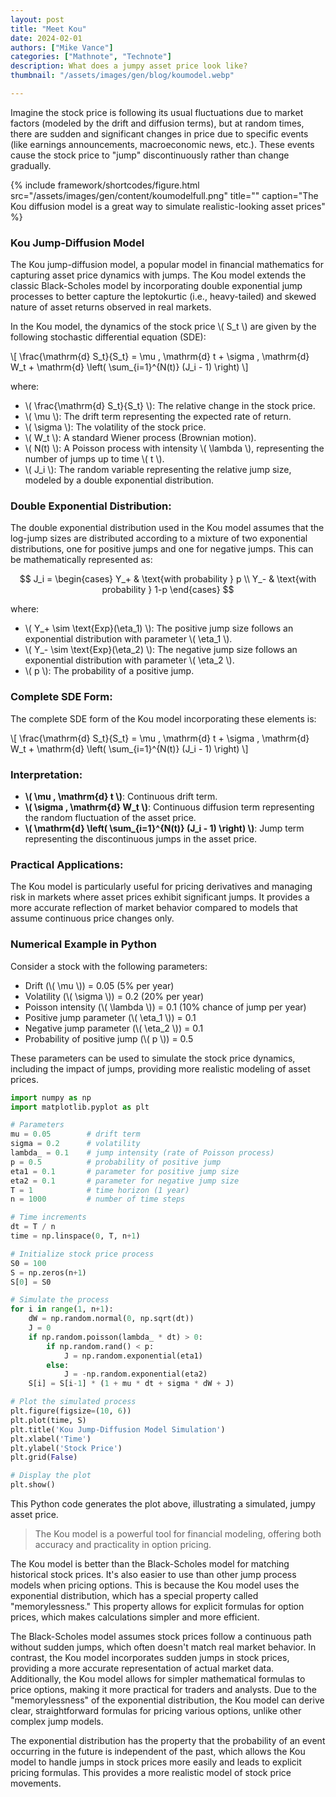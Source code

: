 ```yaml
---
layout: post
title: "Meet Kou"
date: 2024-02-01
authors: ["Mike Vance"]
categories: ["Mathnote", "Technote"]
description: What does a jumpy asset price look like?
thumbnail: "/assets/images/gen/blog/koumodel.webp"

---
```


Imagine the stock price is following its usual fluctuations due to market factors (modeled by the drift and diffusion terms), but at random times, there are sudden and significant changes in price due to specific events (like earnings announcements, macroeconomic news, etc.). These events cause the stock price to "jump" discontinuously rather than change gradually.

{% include framework/shortcodes/figure.html src="/assets/images/gen/content/koumodelfull.png" title="" caption="The Kou diffusion model is a great way to simulate realistic-looking asset prices" %}

### Kou Jump-Diffusion Model
The Kou jump-diffusion model, a popular model in financial mathematics for capturing asset price dynamics with jumps. The Kou model extends the classic Black-Scholes model by incorporating double exponential jump processes to better capture the leptokurtic (i.e., heavy-tailed) and skewed nature of asset returns observed in real markets.

In the Kou model, the dynamics of the stock price \\( S_t \\) are given by the following stochastic differential equation (SDE):

\\[
\frac{\mathrm{d} S_t}{S_t} = \mu \, \mathrm{d} t + \sigma \, \mathrm{d} W_t + \mathrm{d} \left( \sum_{i=1}^{N(t)} (J_i - 1) \right)
\\]

where:
- \\( \frac{\mathrm{d} S_t}{S_t} \\): The relative change in the stock price.
- \\( \mu \\): The drift term representing the expected rate of return.
- \\( \sigma \\): The volatility of the stock price.
- \\( W_t \\): A standard Wiener process (Brownian motion).
- \\( N(t) \\): A Poisson process with intensity \\( \lambda \\), representing the number of jumps up to time \\( t \\).
- \\( J_i \\): The random variable representing the relative jump size, modeled by a double exponential distribution.

### Double Exponential Distribution:

The double exponential distribution used in the Kou model assumes that the log-jump sizes are distributed according to a mixture of two exponential distributions, one for positive jumps and one for negative jumps. This can be mathematically represented as:

$$
J_i = \begin{cases} 
Y_+ & \text{with probability } p \\
Y_- & \text{with probability } 1-p 
\end{cases}
$$

where:
- \\( Y_+ \sim \text{Exp}(\eta_1) \\): The positive jump size follows an exponential distribution with parameter \\( \eta_1 \\).
- \\( Y_- \sim \text{Exp}(\eta_2) \\): The negative jump size follows an exponential distribution with parameter \\( \eta_2 \\).
- \\( p \\): The probability of a positive jump.

### Complete SDE Form:

The complete SDE form of the Kou model incorporating these elements is:

\\[
\frac{\mathrm{d} S_t}{S_t} = \mu \, \mathrm{d} t + \sigma \, \mathrm{d} W_t + \mathrm{d} \left( \sum_{i=1}^{N(t)} (J_i - 1) \right)
\\]

### Interpretation:

- **\\( \mu \, \mathrm{d} t \\)**: Continuous drift term.
- **\\( \sigma \, \mathrm{d} W_t \\)**: Continuous diffusion term representing the random fluctuation of the asset price.
- **\\( \mathrm{d} \left( \sum_{i=1}^{N(t)} (J_i - 1) \right) \\)**: Jump term representing the discontinuous jumps in the asset price.

### Practical Applications:

The Kou model is particularly useful for pricing derivatives and managing risk in markets where asset prices exhibit significant jumps. It provides a more accurate reflection of market behavior compared to models that assume continuous price changes only.

### Numerical Example in Python

Consider a stock with the following parameters:
- Drift (\\( \mu \\)) = 0.05 (5% per year)
- Volatility (\\( \sigma \\)) = 0.2 (20% per year)
- Poisson intensity (\\( \lambda \\)) = 0.1 (10% chance of jump per year)
- Positive jump parameter (\\( \eta_1 \\)) = 0.1
- Negative jump parameter (\\( \eta_2 \\)) = 0.1
- Probability of positive jump (\\( p \\)) = 0.5

These parameters can be used to simulate the stock price dynamics, including the impact of jumps, providing more realistic modeling of asset prices.


```python
import numpy as np
import matplotlib.pyplot as plt

# Parameters
mu = 0.05        # drift term
sigma = 0.2      # volatility
lambda_ = 0.1    # jump intensity (rate of Poisson process)
p = 0.5          # probability of positive jump
eta1 = 0.1       # parameter for positive jump size
eta2 = 0.1       # parameter for negative jump size
T = 1            # time horizon (1 year)
n = 1000         # number of time steps

# Time increments
dt = T / n
time = np.linspace(0, T, n+1)

# Initialize stock price process
S0 = 100
S = np.zeros(n+1)
S[0] = S0

# Simulate the process
for i in range(1, n+1):
    dW = np.random.normal(0, np.sqrt(dt))
    J = 0
    if np.random.poisson(lambda_ * dt) > 0:
        if np.random.rand() < p:
            J = np.random.exponential(eta1)
        else:
            J = -np.random.exponential(eta2)
    S[i] = S[i-1] * (1 + mu * dt + sigma * dW + J)

# Plot the simulated process
plt.figure(figsize=(10, 6))
plt.plot(time, S)
plt.title('Kou Jump-Diffusion Model Simulation')
plt.xlabel('Time')
plt.ylabel('Stock Price')
plt.grid(False)

# Display the plot
plt.show()
```
This Python code generates the plot above, illustrating a simulated, jumpy asset price. 

> The Kou model is a powerful tool for financial modeling, offering both accuracy and practicality in option pricing.

The Kou model is better than the Black-Scholes model for matching historical stock prices. It's also easier to use than other jump process models when pricing options. This is because the Kou model uses the exponential distribution, which has a special property called "memorylessness." This property allows for explicit formulas for option prices, which makes calculations simpler and more efficient.


The Black-Scholes model assumes stock prices follow a continuous path without sudden jumps, which often doesn't match real market behavior. In contrast, the Kou model incorporates sudden jumps in stock prices, providing a more accurate representation of actual market data. Additionally, the Kou model allows for simpler mathematical formulas to price options, making it more practical for traders and analysts. Due to the "memorylessness" of the exponential distribution, the Kou model can derive clear, straightforward formulas for pricing various options, unlike other complex jump models.


The exponential distribution has the property that the probability of an event occurring in the future is independent of the past, which allows the Kou model to handle jumps in stock prices more easily and leads to explicit pricing formulas. This provides a more realistic model of stock price movements.


